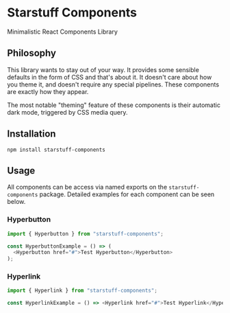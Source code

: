 # Starstuff Components

Minimalistic React Components Library

## Philosophy

This library wants to stay out of your way. It provides some sensible defaults in the form of CSS and that's about it. It doesn't care about how you theme it, and doesn't require any special pipelines. These components are exactly how they appear.

The most notable "theming" feature of these components is their automatic dark mode, triggered by CSS media query.

## Installation

```shell
npm install starstuff-components
```

## Usage

All components can be access via named exports on the `starstuff-components` package. Detailed examples for each component can be seen below.

### Hyperbutton

```js
import { Hyperbutton } from "starstuff-components";

const HyperbuttonExample = () => (
  <Hyperbutton href="#">Test Hyperbutton</Hyperbutton>
);
```

### Hyperlink

```js
import { Hyperlink } from "starstuff-components";

const HyperlinkExample = () => <Hyperlink href="#">Test Hyperlink</Hyperlink>;
```
